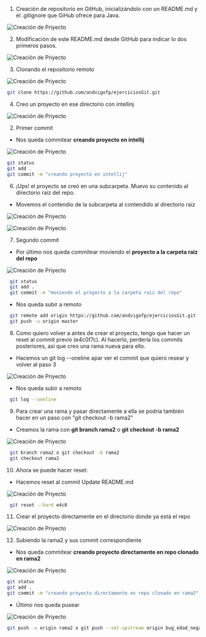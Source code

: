1. Creación de repositorio en GitHub, inicializándolo con un README.md y el .gitignore que
GiHub ofrece para Java.

![Creación de Priyecto](./img/1.png)

2. Modificación de este README.md desde GitHub para indicar lo dos primeros pasos.

![Creación de Priyecto](./img/2.png)


3. Clonando el repositorio remoto

![Creación de Priyecto](./img/3.png)

 ```bash
 git clone https://github.com/andvigofp/ejerciciosGit.git
 ```

4. Creo un proyecto en ese directorio con intellinj

![Creación de Priyecto](./img/4.png)

2. Primer commit 

- Nos queda commitear **creando proyecto en intellij**

![Creación de Priyecto](./img/5.png)

 ```bash
 git status
 git add .
 git commit -m "creando proyecto en intellij"
 ```

6. ¡Ups! el proyecto se creó en una subcarpeta. Muevo su contenido al directorio raiz del
repo.

- Movemos el contendio de la subcarpeta al contendido al directorio raiz

![Creación de Priyecto](./img/6.png)

![Creación de Priyecto](./img/7.png)

7. Segundo commit

- Por último nos queda commitear moviendo el **proyecto a la carpeta raiz del repo**

![Creación de Priyecto](./img/8.png)

```bash
 git status
 git add .
 git commit -m "moviendo el proyecto a la carpeta raiz del repo"
 ```
 - Nos queda subir a remoto
 
```bash
 git remote add origin https://github.com/andvigofp/ejerciciosGit.git
 git push -u origin master
 ```

8. Como quiero volver a antes de crear el proyecto, tengo que hacer un reset al commit previo (e4c0f7c). Al hacerlo, perdería los commits posteriores, así que creo una rama nueva para ello.

- Hacemos un git log --oneline apar ver el commit que quiero resear y volver al paso 3

![Creación de Priyecto](./img/9.png)

- Nos queda subir a remoto

```bash
 git log --oneline
 ```

9. Para crear una rama y pasar directamente a ella se podría también hacer en un paso con "git checkout -b rama2"

- Creamos la rama con **git branch rama2** o **git checkout -b rama2**

![Creación de Priyecto](./img/10.png)

```bash
 git branch rama2 o git checkout -b rama2
 git checkout rama2
 ```

10. Ahora se puede hacer reset:

- Hacemos reset al commit Update README.md

![Creación de Priyecto](./img/11.png)

```bash
 git reset --hard e4c0
 ```

11. Crear el proyecto directamente en el directorio donde ya está el repo

![Creación de Priyecto](./img/12.png)


12. Subiendo la rama2 y sus commit correspondiente

- Nos queda commitear **creando proyecto directamente en repo clonado en rama2**
 
![Creación de Priyecto](./img/13.png)

```bash
git status
git add .
git commit -m "creando proyecto directamente en repo clonado en rama2"
 ```

- Último nos queda pusear

![Creación de Priyecto](./img/14.png)

```bash
git push -u origin rama2 o git push --set-upstream origin bug_edad_negativa
 ```
